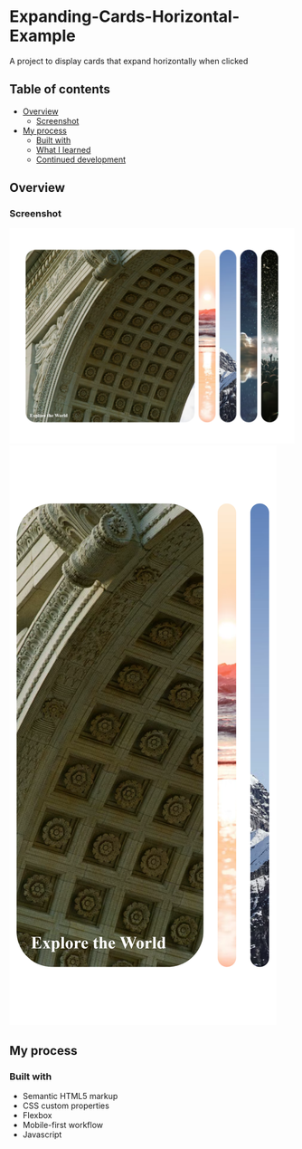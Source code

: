 # Expanding-Cards-Horizontal-Example
A project to display cards that expand horizontally when clicked

## Table of contents

- [Overview](#overview)
  - [Screenshot](#screenshot)
- [My process](#my-process)
  - [Built with](#built-with)
  - [What I learned](#what-i-learned)
  - [Continued development](#continued-development)

## Overview

### Screenshot

![](./screenshots/Desktop-Design.png)
![](./screenshots/Mobile-Design.png)

## My process

### Built with

- Semantic HTML5 markup
- CSS custom properties
- Flexbox
- Mobile-first workflow
- Javascript


